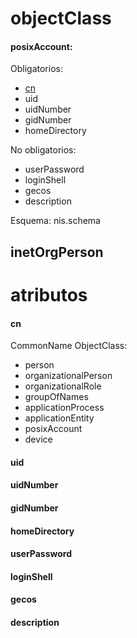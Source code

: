 # objectClass
#### posixAccount: 	
Obligatorios:
- [cn](https://github.com/PalomaR88/LDAP/blob/master/glosario.md#cn) 
- uid 
- uidNumber 
- gidNumber 
- homeDirectory

No obligatorios:
- userPassword 
- loginShell 
- gecos 
- description 	

Esquema: nis.schema

## inetOrgPerson

# atributos
#### cn 
CommonName
ObjectClass:
- person
- organizationalPerson
- organizationalRole
- groupOfNames
- applicationProcess
- applicationEntity
- posixAccount
- device

#### uid 
#### uidNumber 
#### gidNumber 
####  homeDirectory
#### userPassword 
#### loginShell 
#### gecos 
#### description 